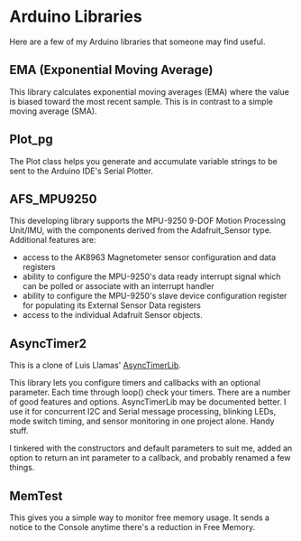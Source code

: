 # Arduino Libraries

Here are a few of my Arduino libraries that someone may find useful.

## EMA (Exponential Moving Average)

This library calculates exponential moving averages (EMA) where the value is biased toward the most recent sample. This is in contrast to a simple moving average (SMA).

## Plot_pg

The Plot class helps you generate and accumulate variable strings to be sent to the Arduino IDE's Serial Plotter.

## AFS_MPU9250

This developing library supports the MPU-9250 9-DOF Motion Processing Unit/IMU, with the components derived from the Adafruit_Sensor type. Additional features are:

* access to the AK8963 Magnetometer sensor configuration and data registers
* ability to configure the MPU-9250's data ready interrupt signal which can be polled or associate with an interrupt handler
* ability to configure the MPU-9250's slave device configuration register for populating its External Sensor Data registers
* access to the individual Adafruit Sensor objects.

## AsyncTimer2

This is a clone of Luis Llamas' [AsyncTimerLib](https://github.com/luisllamasbinaburo/Arduino-AsyncTimer).

This library lets you configure timers and callbacks with an optional parameter. Each time through loop() check your timers. There are a number of good features and options. AsyncTimerLib may be documented better. I use it for concurrent I2C and Serial message processing, blinking LEDs, mode switch timing, and sensor monitoring in one project alone. Handy stuff.

I tinkered with the constructors and default parameters to suit me, added an option to return an int parameter to a callback, and probably renamed a few things.

## MemTest

This gives you a simple way to monitor free memory usage. It sends a notice to the Console anytime there's a reduction in Free Memory.
